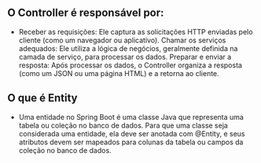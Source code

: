 ## O Controller é responsável por:
- Receber as requisições: Ele captura as solicitações HTTP enviadas pelo cliente (como um navegador ou aplicativo).
    Chamar os serviços adequados: Ele utiliza a lógica de negócios, geralmente definida na camada de serviço, para processar os dados.
    Preparar e enviar a resposta: Após processar os dados, o Controller organiza a resposta (como um JSON ou uma página HTML) e a retorna ao cliente.

## O que é Entity

- Uma entidade no Spring Boot é uma classe Java que representa uma tabela ou coleção no banco de dados. Para que uma classe seja considerada uma entidade, ela deve ser anotada com @Entity, e seus atributos devem ser mapeados para colunas da tabela ou campos da coleção no banco de dados.
